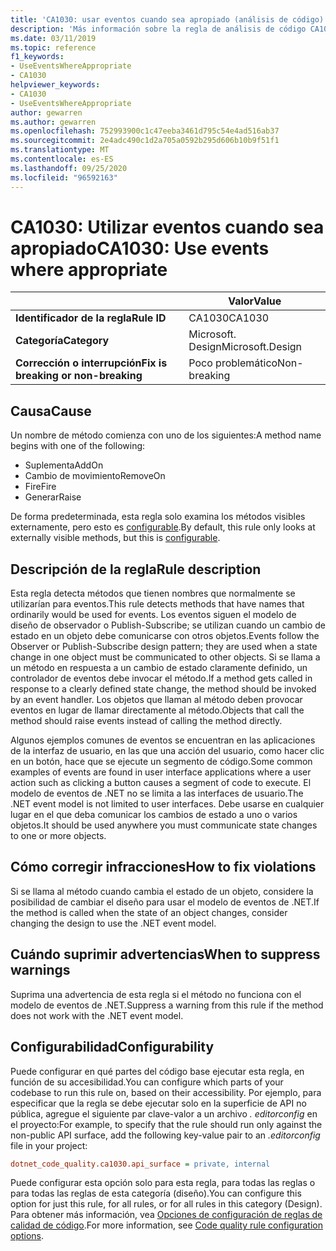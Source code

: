 ```yaml
---
title: 'CA1030: usar eventos cuando sea apropiado (análisis de código)'
description: 'Más información sobre la regla de análisis de código CA1030: usar eventos cuando sea necesario'
ms.date: 03/11/2019
ms.topic: reference
f1_keywords:
- UseEventsWhereAppropriate
- CA1030
helpviewer_keywords:
- CA1030
- UseEventsWhereAppropriate
author: gewarren
ms.author: gewarren
ms.openlocfilehash: 752993900c1c47eeba3461d795c54e4ad516ab37
ms.sourcegitcommit: 2e4adc490c1d2a705a0592b295d606b10b9f51f1
ms.translationtype: MT
ms.contentlocale: es-ES
ms.lasthandoff: 09/25/2020
ms.locfileid: "96592163"
---
```

# <a name="ca1030-use-events-where-appropriate"></a><span data-ttu-id="5b8ec-103">CA1030: Utilizar eventos cuando sea apropiado</span><span class="sxs-lookup"><span data-stu-id="5b8ec-103">CA1030: Use events where appropriate</span></span>

| | <span data-ttu-id="5b8ec-104">Valor</span><span class="sxs-lookup"><span data-stu-id="5b8ec-104">Value</span></span> |
|-|-|
| <span data-ttu-id="5b8ec-105">**Identificador de la regla**</span><span class="sxs-lookup"><span data-stu-id="5b8ec-105">**Rule ID**</span></span> |<span data-ttu-id="5b8ec-106">CA1030</span><span class="sxs-lookup"><span data-stu-id="5b8ec-106">CA1030</span></span>|
| <span data-ttu-id="5b8ec-107">**Categoría**</span><span class="sxs-lookup"><span data-stu-id="5b8ec-107">**Category**</span></span> |<span data-ttu-id="5b8ec-108">Microsoft. Design</span><span class="sxs-lookup"><span data-stu-id="5b8ec-108">Microsoft.Design</span></span>|
| <span data-ttu-id="5b8ec-109">**Corrección o interrupción**</span><span class="sxs-lookup"><span data-stu-id="5b8ec-109">**Fix is breaking or non-breaking**</span></span> |<span data-ttu-id="5b8ec-110">Poco problemático</span><span class="sxs-lookup"><span data-stu-id="5b8ec-110">Non-breaking</span></span>|

## <a name="cause"></a><span data-ttu-id="5b8ec-111">Causa</span><span class="sxs-lookup"><span data-stu-id="5b8ec-111">Cause</span></span>

<span data-ttu-id="5b8ec-112">Un nombre de método comienza con uno de los siguientes:</span><span class="sxs-lookup"><span data-stu-id="5b8ec-112">A method name begins with one of the following:</span></span>

- <span data-ttu-id="5b8ec-113">Suplementa</span><span class="sxs-lookup"><span data-stu-id="5b8ec-113">AddOn</span></span>
- <span data-ttu-id="5b8ec-114">Cambio de movimiento</span><span class="sxs-lookup"><span data-stu-id="5b8ec-114">RemoveOn</span></span>
- <span data-ttu-id="5b8ec-115">Fire</span><span class="sxs-lookup"><span data-stu-id="5b8ec-115">Fire</span></span>
- <span data-ttu-id="5b8ec-116">Generar</span><span class="sxs-lookup"><span data-stu-id="5b8ec-116">Raise</span></span>

<span data-ttu-id="5b8ec-117">De forma predeterminada, esta regla solo examina los métodos visibles externamente, pero esto es [configurable](#configurability).</span><span class="sxs-lookup"><span data-stu-id="5b8ec-117">By default, this rule only looks at externally visible methods, but this is [configurable](#configurability).</span></span>

## <a name="rule-description"></a><span data-ttu-id="5b8ec-118">Descripción de la regla</span><span class="sxs-lookup"><span data-stu-id="5b8ec-118">Rule description</span></span>

<span data-ttu-id="5b8ec-119">Esta regla detecta métodos que tienen nombres que normalmente se utilizarían para eventos.</span><span class="sxs-lookup"><span data-stu-id="5b8ec-119">This rule detects methods that have names that ordinarily would be used for events.</span></span> <span data-ttu-id="5b8ec-120">Los eventos siguen el modelo de diseño de observador o Publish-Subscribe; se utilizan cuando un cambio de estado en un objeto debe comunicarse con otros objetos.</span><span class="sxs-lookup"><span data-stu-id="5b8ec-120">Events follow the Observer or Publish-Subscribe design pattern; they are used when a state change in one object must be communicated to other objects.</span></span> <span data-ttu-id="5b8ec-121">Si se llama a un método en respuesta a un cambio de estado claramente definido, un controlador de eventos debe invocar el método.</span><span class="sxs-lookup"><span data-stu-id="5b8ec-121">If a method gets called in response to a clearly defined state change, the method should be invoked by an event handler.</span></span> <span data-ttu-id="5b8ec-122">Los objetos que llaman al método deben provocar eventos en lugar de llamar directamente al método.</span><span class="sxs-lookup"><span data-stu-id="5b8ec-122">Objects that call the method should raise events instead of calling the method directly.</span></span>

<span data-ttu-id="5b8ec-123">Algunos ejemplos comunes de eventos se encuentran en las aplicaciones de la interfaz de usuario, en las que una acción del usuario, como hacer clic en un botón, hace que se ejecute un segmento de código.</span><span class="sxs-lookup"><span data-stu-id="5b8ec-123">Some common examples of events are found in user interface applications where a user action such as clicking a button causes a segment of code to execute.</span></span> <span data-ttu-id="5b8ec-124">El modelo de eventos de .NET no se limita a las interfaces de usuario.</span><span class="sxs-lookup"><span data-stu-id="5b8ec-124">The .NET event model is not limited to user interfaces.</span></span> <span data-ttu-id="5b8ec-125">Debe usarse en cualquier lugar en el que deba comunicar los cambios de estado a uno o varios objetos.</span><span class="sxs-lookup"><span data-stu-id="5b8ec-125">It should be used anywhere you must communicate state changes to one or more objects.</span></span>

## <a name="how-to-fix-violations"></a><span data-ttu-id="5b8ec-126">Cómo corregir infracciones</span><span class="sxs-lookup"><span data-stu-id="5b8ec-126">How to fix violations</span></span>

<span data-ttu-id="5b8ec-127">Si se llama al método cuando cambia el estado de un objeto, considere la posibilidad de cambiar el diseño para usar el modelo de eventos de .NET.</span><span class="sxs-lookup"><span data-stu-id="5b8ec-127">If the method is called when the state of an object changes, consider changing the design to use the .NET event model.</span></span>

## <a name="when-to-suppress-warnings"></a><span data-ttu-id="5b8ec-128">Cuándo suprimir advertencias</span><span class="sxs-lookup"><span data-stu-id="5b8ec-128">When to suppress warnings</span></span>

<span data-ttu-id="5b8ec-129">Suprima una advertencia de esta regla si el método no funciona con el modelo de eventos de .NET.</span><span class="sxs-lookup"><span data-stu-id="5b8ec-129">Suppress a warning from this rule if the method does not work with the .NET event model.</span></span>

## <a name="configurability"></a><span data-ttu-id="5b8ec-130">Configurabilidad</span><span class="sxs-lookup"><span data-stu-id="5b8ec-130">Configurability</span></span>

<span data-ttu-id="5b8ec-131">Puede configurar en qué partes del código base ejecutar esta regla, en función de su accesibilidad.</span><span class="sxs-lookup"><span data-stu-id="5b8ec-131">You can configure which parts of your codebase to run this rule on, based on their accessibility.</span></span> <span data-ttu-id="5b8ec-132">Por ejemplo, para especificar que la regla se debe ejecutar solo en la superficie de API no pública, agregue el siguiente par clave-valor a un archivo *. editorconfig* en el proyecto:</span><span class="sxs-lookup"><span data-stu-id="5b8ec-132">For example, to specify that the rule should run only against the non-public API surface, add the following key-value pair to an *.editorconfig* file in your project:</span></span>

```ini
dotnet_code_quality.ca1030.api_surface = private, internal
```

<span data-ttu-id="5b8ec-133">Puede configurar esta opción solo para esta regla, para todas las reglas o para todas las reglas de esta categoría (diseño).</span><span class="sxs-lookup"><span data-stu-id="5b8ec-133">You can configure this option for just this rule, for all rules, or for all rules in this category (Design).</span></span> <span data-ttu-id="5b8ec-134">Para obtener más información, vea [Opciones de configuración de reglas de calidad de código](../code-quality-rule-options.md).</span><span class="sxs-lookup"><span data-stu-id="5b8ec-134">For more information, see [Code quality rule configuration options](../code-quality-rule-options.md).</span></span>
